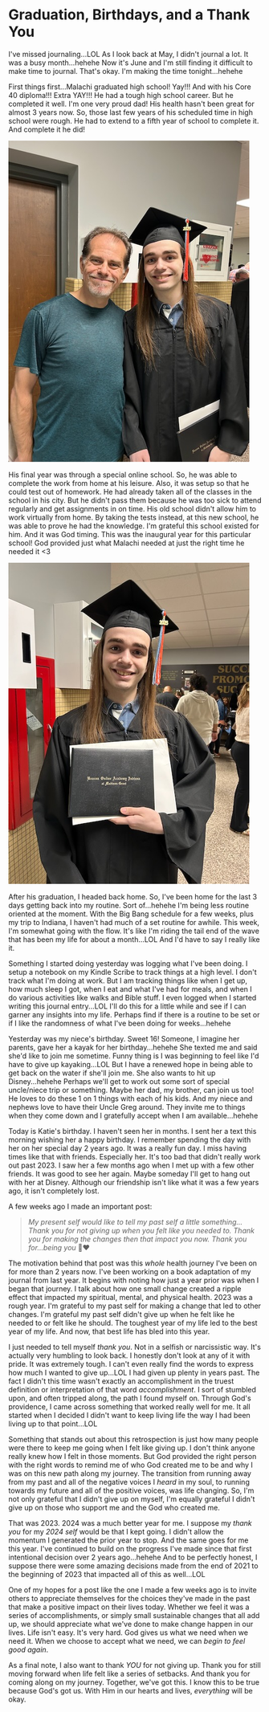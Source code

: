 # Graduation, Birthdays, and a Thank You

I've missed journaling...LOL As I look back at May, I didn't journal a lot. It was a busy month...hehehe Now it's June and I'm still finding it difficult to make time to journal. That's okay. I'm making the time tonight...hehehe

First things first...Malachi graduated high school! Yay!!! And with his Core 40 diploma!!! Extra YAY!!! He had a tough high school career. But he completed it well. I'm one very proud dad! His health hasn't been great for almost 3 years now. So, those last few years of his scheduled time in high school were rough. He had to extend to a fifth year of school to complete it. And complete it he did!

![Portrait of Malachi and I after graduation](./media/IMG_8788.jpeg)

His final year was through a special online school. So, he was able to complete the work from home at his leisure. Also, it was setup so that he could test out of homework. He had already taken all of the classes in the school in his city. But he didn't pass them because he was too sick to attend regularly and get assignments in on time. His old school didn't allow him to work virtually from home. By taking the tests instead, at this new school, he was able to prove he had the knowledge. I'm grateful this school existed for him. And it was God timing. This was the inaugural year for this particular school! God provided just what Malachi needed at just the right time he needed it <3

![Malachi with his diploma folio](./media/IMG_8785.jpeg)

After his graduation, I headed back home. So, I've been home for the last 3 days getting back into my routine. Sort of...hehehe I'm being less routine oriented at the moment. With the Big Bang schedule for a few weeks, plus my trip to Indiana, I haven't had much of a set routine for awhile. This week, I'm somewhat going with the flow. It's like I'm riding the tail end of the wave that has been my life for about a month...LOL And I'd have to say I really like it.

Something I started doing yesterday was logging what I've been doing. I setup a notebook on my Kindle Scribe to track things at a high level. I don't track what I'm doing at work. But I am tracking things like when I get up, how much sleep I got, when I eat and what I've had for meals, and when I do various activities like walks and Bible stuff. I even logged when I started writing this journal entry...LOL I'll do this for a little while and see if I can garner any insights into my life. Perhaps find if there is a routine to be set or if I like the randomness of what I've been doing for weeks...hehehe

Yesterday was my niece's birthday. Sweet 16! Someone, I imagine her parents, gave her a kayak for her birthday...hehehe She texted me and said she'd like to join me sometime. Funny thing is I was beginning to feel like I'd have to give up kayaking...LOL But I have a renewed hope in being able to get back on the water if she'll join me. She also wants to hit up Disney...hehehe Perhaps we'll get to work out some sort of special uncle/niece trip or something. Maybe her dad, my brother, can join us too! He loves to do these 1 on 1 things with each of his kids. And my niece and nephews love to have their Uncle Greg around. They invite me to things when they come down and I gratefully accept when I am available...hehehe

Today is Katie's birthday. I haven't seen her in months. I sent her a text this morning wishing her a happy birthday. I remember spending the day with her on her special day 2 years ago. It was a really fun day. I miss having times like that with friends. Especially her. It's too bad that didn't really work out past 2023. I saw her a few months ago when I met up with a few other friends. It was good to see her again. Maybe someday I'll get to hang out with her at Disney. Although our friendship isn't like what it was a few years ago, it isn't completely lost.

A few weeks ago I made an important post:

> *My present self would like to tell my past self a little something... Thank you for not giving up when you felt like you needed to. Thank you for making the changes then that impact you now. Thank you for…being you* 🤗❤️

The motivation behind that post was this *whole* health journey I've been on for more than 2 years now. I've been working on a book adaptation of my journal from last year. It begins with noting how just a year prior was when I began that journey. I talk about how one small change created a ripple effect that impacted my spiritual, mental, and physical health. 2023 was a rough year. I'm grateful to my past self for making a change that led to other changes. I'm grateful my past self didn't give up when he felt like he needed to or felt like he should. The toughest year of my life led to the best year of my life. And now, that best life has bled into this year.

I just needed to tell myself *thank you*. Not in a selfish or narcissistic way. It's actually very humbling to look back. I honestly don't look at any of it with pride. It was extremely tough. I can't even really find the words to express how much I wanted to give up...LOL I had given up plenty in years past. The fact I didn't this time wasn't exactly an accomplishment in the truest definition or interpretation of that word *accomplishment*. I sort of stumbled upon, and often tripped along, the path I found myself on. Through God's providence, I came across something that worked really well for me. It all started when I decided I didn't want to keep living life the way I had been living up to that point...LOL

Something that stands out about this retrospection is just how many people were there to keep me going when I felt like giving up. I don't think anyone really knew how I felt in those moments. But God provided the right person with the right words to remind me of who God created me to be and why I was on this new path along my journey. The transition from running away from my past and all of the negative voices I *heard* in my soul, to running towards my future and all of the positive voices, was life changing. So, I'm not only grateful that I didn't give up on myself, I'm equally grateful I didn't give up on those who support me and the God who created me.

That was 2023. 2024 was a much better year for me. I suppose my *thank you* for my *2024 self* would be that I kept going. I didn't allow the momentum I generated the prior year to stop. And the same goes for me this year. I've continued to build on the progress I've made since that first intentional decision over 2 years ago...hehehe And to be perfectly honest, I suppose there were some amazing decisions made from the end of 2021 to the beginning of 2023 that impacted all of this as well...LOL

One of my hopes for a post like the one I made a few weeks ago is to invite others to appreciate themselves for the choices they've made in the past that make a positive impact on their lives today. Whether we feel it was a series of accomplishments, or simply small sustainable changes that all add up, we should appreciate what we've done to make change happen in our lives. Life isn't easy. It's very hard. God gives us what we need when we need it. When we choose to accept what we need, we can *begin to feel good again*.

As a final note, I also want to thank *YOU* for not giving up. Thank you for still moving forward when life felt like a series of setbacks. And thank you for coming along on my journey. Together, we've got this. I know this to be true because God's got us. With Him in our hearts and lives, *everything* will be okay.